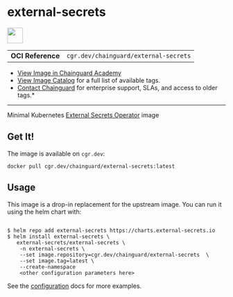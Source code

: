 <!--monopod:start-->
# external-secrets

<!--url:start-->
<a href="https://github.com/external-secrets/external-secrets">
<!--logo:start-->
  <img src="https://storage.googleapis.com/chainguard-academy/logos/external-secrets/logo.svg" width="36px" height="36px" />
<!--logo:end-->
</a>
<!--url:end-->

| | |
| - | - |
| **OCI Reference** | `cgr.dev/chainguard/external-secrets` |

* [View Image in Chainguard Academy](https://edu.chainguard.dev/chainguard/chainguard-images/reference/external-secrets/overview/)
* [View Image Catalog](https://console.enforce.dev/images/catalog) for a full list of available tags.
* [Contact Chainguard](https://www.chainguard.dev/chainguard-images) for enterprise support, SLAs, and access to older tags.*
---
<!--monopod:end-->

<!--overview:start-->
Minimal Kubernetes [External Secrets Operator](https://external-secrets.io/) image
<!--overview:end-->

<!--getting:start-->
## Get It!
The image is available on `cgr.dev`:

```
docker pull cgr.dev/chainguard/external-secrets:latest
```
<!--getting:end-->

<!--body:start-->
## Usage

This image is a drop-in replacement for the upstream image.
You can run it using the helm chart with:

```shell

$ helm repo add external-secrets https://charts.external-secrets.io
$ helm install external-secrets \
   external-secrets/external-secrets \
    -n external-secrets \
    --set image.repository=cgr.dev/chainguard/external-secrets  \
    --set image.tag=latest \
    --create-namespace
    <other configuration parameters here>
```

See the [configuration](https://github.com/external-secrets/external-secrets/tree/main/deploy/charts/external-secrets) docs for more examples.
<!--body:end-->
